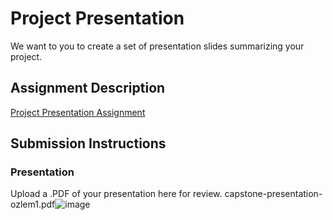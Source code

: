 # Project Presentation
We want to you to create a set of presentation slides summarizing your project.

## Assignment Description
[Project Presentation Assignment](https://education.launchcode.org/liftoff/modules/assignments/project-presentation)

## Submission Instructions

### Presentation
Upload a .PDF of your presentation here for review.
capstone-presentation-ozlem1.pdf![image](https://user-images.githubusercontent.com/74696695/116132965-c32f6a80-a693-11eb-9cff-a829eb1f0901.png)
